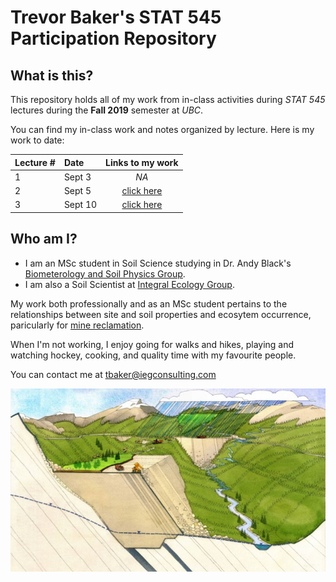 # Trevor Baker's STAT 545 Participation Repository

## What is this?
This repository holds all of my work from in-class activities during _STAT 545_ lectures during the __Fall 2019__ semester at _UBC_.

You can find my in-class work and notes organized by lecture. Here is my work to date:

| Lecture # |   Date   | Links to my work |
|-----------|:---------|:----------------:|
|     1     | Sept 3   | _NA_             |
|     2     | Sept 5   | [click here][1]  |
|     3     | Sept 10  | [click here][2]  |

[1]: <https://github.com/trevor-baker/STAT545-participation/tree/master/Lecture%202%20-%20Sep%205>
[2]: <https://github.com/trevor-baker/STAT545-participation/tree/master/Lecture%203%20-%20Sep%2010>


## Who am I?

- I am an MSc student in Soil Science studying in Dr. Andy Black's [Biometerology and Soil Physics Group](https://biomet.landfood.ubc.ca "My research group"). 
- I am also a Soil Scientist at [Integral Ecology Group](https://www.integralecologygroup.com/ "My company"). 

My work both professionally and as an MSc student pertains to the relationships between site and soil properties and ecosytem occurrence, paricularly for [mine reclamation](https://www.integralecologygroup.com/projects/predicting-ecosystem-occurrence-for-mine-reclamation "My work").

When I'm not working, I enjoy going for walks and hikes, playing and watching hockey, cooking, and quality time with my favourite people.

You can contact me at <tbaker@iegconsulting.com>

![Surface water balances in mine reclamation](https://github.com/trevor-baker/STAT545-participation/blob/master/Assignment_1_files/Ecohydrology-and-mine-affected-landscapes.jfif)






